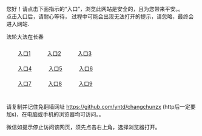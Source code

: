 您好！请点击下面指示的“入口”，浏览此网站是安全的，且为您带来平安。。 <br/>
点击入口后，请耐心等待， 过程中可能会出现无法打开的提示，请忽略，最终会进入网站. </br>

法轮大法在长春<br/>
<div style="padding:10px"><a style="margin:20px" target="_blank" href="https://d81nz6bakjj0e.cloudfront.net/2Qpsp?awgmgscu" id="ccLink1" rel="nofollow">入口1</a> <a target="_blank" style="margin:20px" href="https://d1qfulgfms8qjn.cloudfront.net/2Qpsp?nzpedsq" id="ccLink2" rel="nofollow">入口2</a> <a style="margin:20px" target="_blank" href="https://d381ykq2binrtg.cloudfront.net/2Qpsp?nsvyu" id="ccLink3" rel="nofollow">入口3</a></div>

<div style="padding:10px" ><a style="margin:20px" target="_blank" href="https://d81nz6bakjj0e.cloudfront.net/2Qpsp?awgmgscu" id="ccLink4" rel="nofollow">入口4</a> <a style="margin:20px" href="https://d1qfulgfms8qjn.cloudfront.net/2Qpsp?nzpedsq" target="_blank" id="ccLink5" rel="nofollow">入口5</a> <a style="margin:20px" href="https://d381ykq2binrtg.cloudfront.net/2Qpsp?nsvyu" target="_blank" id="ccLink6" rel="nofollow">入口6</a></div>

<div style="padding:10px"><a style="margin:20px" target="_blank" href="https://d81nz6bakjj0e.cloudfront.net/2Qpsp?awgmgscu" id="ccLink7" rel="nofollow">入口7</a> <a style="margin:20px" href="https://d1qfulgfms8qjn.cloudfront.net/2Qpsp?nzpedsq" target="_blank" id="ccLink8" rel="nofollow">入口8</a> <a style="margin:20px" target="_blank" href="https://d381ykq2binrtg.cloudfront.net/2Qpsp?nsvyu" id="ccLink9" rel="nofollow">入口9</a></div>

<br/>



请复制并记住免翻墙网址 https://github.com/yntd/changchunzx (http后一定要加s)，在电脑或手机的浏览器均可访问。。<br/>

微信如提示停止访问该网页，须先点击右上角，选择浏览器打开。
